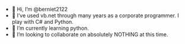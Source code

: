 - 👋 Hi, I’m @berniet2122
- 👀 I’ve used vb.net through many years as a corporate programmer.  I play with C# and Python.
- 🌱 I’m currently learning python.
- 💞️ I’m looking to collaborate on absolutely NOTHING at this time.

<!---
berniet2122/berniet2122 is a ✨ special ✨ repository because its `README.md` (this file) appears on your GitHub profile.
You can click the Preview link to take a look at your changes.
--->
